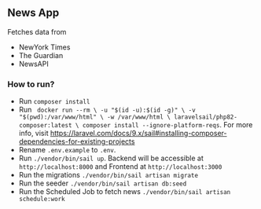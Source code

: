 ## News App

Fetches data from

-   NewYork Times
-   The Guardian
-   NewsAPI

### How to run?
- Run `composer install`
-   Run `
docker run --rm \
-u "$(id -u):$(id -g)" \
-v "$(pwd):/var/www/html" \
-w /var/www/html \
laravelsail/php82-composer:latest \
composer install --ignore-platform-reqs`. For more info, visit https://laravel.com/docs/9.x/sail#installing-composer-dependencies-for-existing-projects
-   Rename `.env.example` to `.env`.
-   Run `./vendor/bin/sail up`. Backend will be accessible at `http://localhost:8000` and Frontend at `http://localhost:3000`
-   Run the migrations `./vendor/bin/sail artisan migrate`
-   Run the seeder `./vendor/bin/sail artisan db:seed`
-   Run the Scheduled Job to fetch news `./vendor/bin/sail artisan schedule:work`
